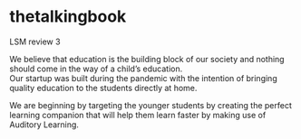 # thetalkingbook
LSM review 3

We believe that education is the building block of our society and nothing should come in the way of a child’s education. <br/>
Our startup was built during the pandemic with the intention of bringing quality education to the students directly at home. <br/>

We are beginning by targeting the younger students by creating the perfect learning companion that will help them learn faster by making use of Auditory Learning. 
